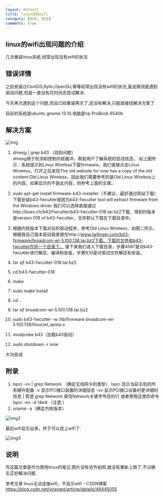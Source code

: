 ```yaml
---
layout: default
title: linux没有wifi
category: [技术, 安全]
comments: true
---
```


## linux的wifi出现问题的介绍
几次重装linux系统,经常出现没有wifi的状况



## 错误详情
之前安装过CentOS,Kylin,OpenSU,等等经常出现没有wifi的状况,虽说猜测是遇到驱动问题,但是一直没有花时间去尝试解决.

今天再次遇到这个问题,而且已经重装两次了,还没有解决,只能直接找解决方案了.

目前的系统是ubuntu gnome 13.10,电脑是hp ProBook 6540b



## 解决方案

![img](https://img-blog.csdn.net/20150610180248090?watermark/2/text/aHR0cDovL2Jsb2cuY3Nkbi5uZXQveWlyYW5hbnQ=/font/5a6L5L2T/fontsize/400/fill/I0JBQkFCMA==/dissolve/70/gravity/Center)

1. dmesg | grep b43 （找到问题）    
dmesg用于检测和控制内核缓冲，帮助用户了解系统的启动信息。
如上图所示：系统提示到Linux Wireless下载firmware，我们直接点击Linux Wireless，打开之后发现The old website for now has a copy of the old content:Old Linux Wireless，因此我们需要参考的是Old Linux Wireless上的内容。如果显示的不是此内容，则参考上面的文章。

2. sudo apt-get install firmware-b43-installer（不建议，最好通过网站下载）    
下载安装b43-fwcutter是因为b43-fwcutter tool will extract firmware from the Windows driver
我们可以选择直接通过http://bues.ch/b43/fwcutter/b43-fwcutter-018.tar.bz2下载，得到的版本是version 018 of b43-fwcutter，文件默认下载在下载目录中。

3. 根据内核版本下载对应的驱动程序，参考Old Linux Wireless，如图二所示，根据我自己版本驱动我直接在http://www.lwfinger.com/b43-firmware/broadcom-wl-5.100.138.tar.bz2下载。下载的文件和b43-fwcutter在同一个目录下。
接下来我们进入下载目录，步骤4567是对b43-fwcutter进行解压，编译和安装，步骤9,10是对驱动文件解压和安装。

4. tar xjf b43-fwcutter-018.tar.bz2

5. cd b43-fwcutter-018

6. make

7. sudo make install

8. cd ..

9. tar xjf broadcom-wl-5.100.138.tar.bz2

10. sudo b43-fwcutter -w /lib/firmware broadcom-wl-5.100.138/linux/wl_apsta.o

11. modprobe b43（加载b43驱动）

12. sudo shutdown -r now

大功告成

## 附录

1. lspci -vv | grep Network （确定无线网卡的类型）
lspci    显示当前主机的所有硬件配备
-v    显示PCI接口装置的详细信息
-vv    显示PCI接口设备的更详细的信息
|    管道
grep Network 查找Network关键字所在的行
或者使用这里的命令lspci -nn -d 14e4:（注意:）
2. uname -a（确定内核版本）

![img2](https://img-blog.csdn.net/20150610181230514?watermark/2/text/aHR0cDovL2Jsb2cuY3Nkbi5uZXQveWlyYW5hbnQ=/font/5a6L5L2T/fontsize/400/fill/I0JBQkFCMA==/dissolve/70/gravity/Center)

最后wifi显示出来，终于可以连上wifi了.

![img3](https://img-blog.csdn.net/20150610180252884?watermark/2/text/aHR0cDovL2Jsb2cuY3Nkbi5uZXQveWlyYW5hbnQ=/font/5a6L5L2T/fontsize/400/fill/I0JBQkFCMA==/dissolve/70/gravity/Center)


## 说明
写这篇文章是作为使用linux的笔记.图片没有另外拍照,就没有重新上图了,不过确实正好解决问题.

参考文章 
linux无法连接wifi，不显示wifi - CSDN博客
https://blog.csdn.net/yiranant/article/details/46445055